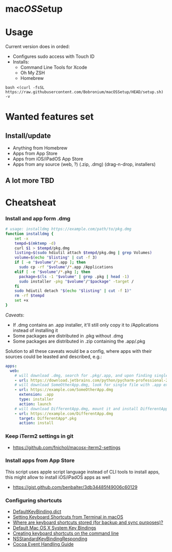 # mac*OSS*etup

# Usage
Current version does in orded:
- Configures sudo access with Touch ID
- Installs: 
  - Command Line Tools for Xcode
  - Oh My ZSH
  - Homebrew


```shell
bash <(curl -fsSL https://raw.githubusercontent.com/Bobronium/macOSSetup/HEAD/setup.sh) -v
```

# Wanted features set
## Install/update
- Anything from Homebrew
- Apps from App Store
- Apps from iOS/iPadOS App Store
- Apps from any source (web, ?) (.zip, .dmg) (drag-n-drop, installers)

## A lot more TBD

# Cheatsheat
### Install and app form .dmg
```bash
# usage: installdmg https://example.com/path/to/pkg.dmg
function installdmg {
    set -x
    tempd=$(mktemp -d)
    curl $1 > $tempd/pkg.dmg
    listing=$(sudo hdiutil attach $tempd/pkg.dmg | grep Volumes)
    volume=$(echo "$listing" | cut -f 3)
    if [ -e "$volume"/*.app ]; then
      sudo cp -rf "$volume"/*.app /Applications
    elif [ -e "$volume"/*.pkg ]; then
      package=$(ls -1 "$volume" | grep .pkg | head -1)
      sudo installer -pkg "$volume"/"$package" -target /
    fi
    sudo hdiutil detach "$(echo "$listing" | cut -f 1)"
    rm -rf $tempd
    set +x
}
```
*Caveats*:
- If .dmg contains an .app installer, it'll still only copy it to /Applications instead of installing it
- Some packages are distributed in .pkg without .dmg
- Some packages are distributed in .zip containing the .app/.pkg

Solution to all these caveats would be a config, where apps with their sources could be leasted and described, e.g.:
```yaml
apps:
  web:
    # will download .dmg, search for .pkg/.app, and upon finding single .app, will copy it to /Applications
    - url: https://download.jetbrains.com/python/pycharm-professional-2021.3.1-aarch64.dmg
    # will download SomeOtherApp.dmg, look for single file with .app extension, and will launch it
    - url: https://example.com/SomeOtherApp.dmg
      extension: .app
      type: installer
      action: launch
    # will download DifferentApp.dmg, mount it and install DifferentApp*.pkg, if matched
    - url: https://example.com/DifferentApp.dmg
      target: DifferentApp*.pkg
      action: install 
```
### Keep iTerm2 settings in git
- https://github.com/fnichol/macosx-iterm2-settings

### Install apps from App Store
This script uses apple script language instead of CLI tools to install apps, this might allow to install iOS/iPadOS apps as well
- https://gist.github.com/benbalter/3db34485f49006c60129

### Configuring shortcuts
- [DefaultKeyBinding.dict](http://web.archive.org/web/20160314030051/http://osxnotes.net/keybindings.html)
- [Setting Keyboard Shortcuts from Terminal in macOS](https://www.ryanmo.co/2017/01/05/setting-keyboard-shortcuts-from-terminal-in-macos/)
- [Where are keyboard shortcuts stored (for backup and sync purposes)?](https://apple.stackexchange.com/questions/87619/where-are-keyboard-shortcuts-stored-for-backup-and-sync-purposes)
- [Default Mac OS X System Key Bindings](https://www.hcs.harvard.edu/~jrus/site/system-bindings.html)
- [Creating keyboard shortcuts on the command line](http://hints.macworld.com/article.php?story=20131123074223584)
- [NSStandardKeyBindingResponding](https://developer.apple.com/documentation/appkit/nsstandardkeybindingresponding)
- [Cocoa Event Handling Guide](https://developer.apple.com/library/archive/documentation/Cocoa/Conceptual/EventOverview/TextDefaultsBindings/TextDefaultsBindings.html)
